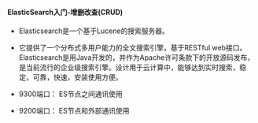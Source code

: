 #### ElasticSearch入门-增删改查(CRUD)

* Elasticsearch是一个基于Lucene的搜索服务器。 
* 它提供了一个分布式多用户能力的全文搜索引擎，基于RESTful web接口。Elasticsearch是用Java开发的，并作为Apache许可条款下的开放源码发布，是当前流行的企业级搜索引擎。设计用于云计算中，能够达到实时搜索，稳定，可靠，快速，安装使用方便。

* 9300端口： ES节点之间通讯使用 
* 9200端口： ES节点和外部通讯使用